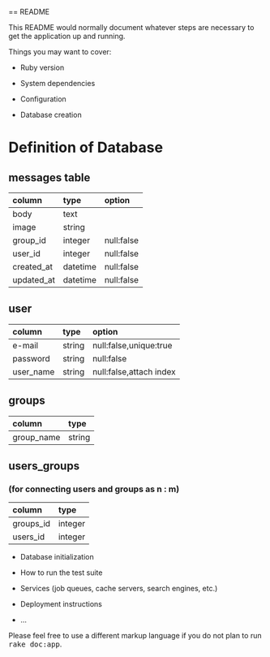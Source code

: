 == README

This README would normally document whatever steps are necessary to get the
application up and running.

Things you may want to cover:

* Ruby version

* System dependencies

* Configuration

* Database creation
# Definition of Database

## messages table
|column|type|option|
|:--|:--|:--|
|body|text||
|image|string||
|group_id|integer|null:false|
|user_id|integer|null:false|
|created_at|datetime|null:false|
|updated_at|datetime|null:false

## user
|column|type|option|
|:--|:--|:--|
|e-mail|string|null:false,unique:true|
|password|string|null:false|
|user_name|string|null:false,attach index|

## groups
|column|type|
|:--|:--|
|group_name|string|null:false|

## users_groups
### (for connecting users and groups as n : m)
|column|type|
|:--|:--|
|groups_id|integer|
|users_id|integer|
* Database initialization

* How to run the test suite

* Services (job queues, cache servers, search engines, etc.)

* Deployment instructions

* ...


Please feel free to use a different markup language if you do not plan to run
<tt>rake doc:app</tt>.
